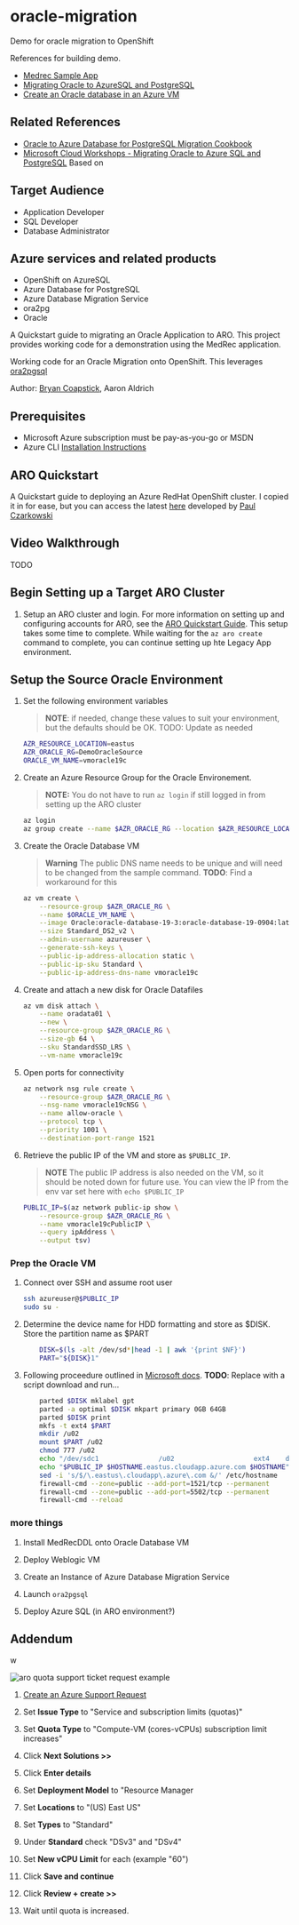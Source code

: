 # oracle-migration
Demo for oracle migration to OpenShift

References for building demo.

- [Medrec Sample App](https://github.com/vijaykumaryenne/medrec-sampleui-app)
- [Migrating Oracle to AzureSQL and PostgreSQL](https://github.com/Microsoft/MCW-Migrating-Oracle-to-Azure-SQL-and-PostgreSQL)
- [Create an Oracle database in an Azure VM](https://docs.microsoft.com/en-us/azure/virtual-machines/workloads/oracle/oracle-database-quick-create)

## Related References
- [Oracle to Azure Database for PostgreSQL Migration Cookbook](https://github.com/Microsoft/DataMigrationTeam/blob/master/Whitepapers/Oracle%20to%20Azure%20PostgreSQL%20Migration%20Cookbook.pdf)
- [Microsoft Cloud Workshops - Migrating Oracle to Azure SQL and PostgreSQL](https://github.com/microsoft/MCW-Migrating-Oracle-to-Azure-SQL-and-PostgreSQL/blob/master/Hands-on%20lab/Before%20the%20HOL%20-%20Migrating%20Oracle%20to%20Azure%20SQL%20and%20PostgreSQL.md)
Based on

## Target Audience
- Application Developer
- SQL Developer
- Database Administrator

## Azure services and related products
- OpenShift on AzureSQL
- Azure Database for PostgreSQL
- Azure Database Migration Service
- ora2pg
- Oracle

A Quickstart guide to migrating an Oracle Application to ARO.  This project provides working code for a demonstration using the MedRec application.

Working code for an Oracle Migration onto OpenShift.  This leverages [ora2pgsql](https://ora2pg.darold.net/)

Author: [Bryan Coapstick](https://twitter.com/bcoapstick), Aaron Aldrich

## Prerequisites

- Microsoft Azure subscription must be pay-as-you-go or MSDN
- Azure CLI [Installation Instructions](https://docs.microsoft.com/en-us/cli/azure/install-azure-cli)

## ARO Quickstart

A Quickstart guide to deploying an Azure RedHat OpenShift cluster.  I copied it in for ease, but you can access the latest [here](https://mobb.ninja/docs/quickstart-aro.html) developed by [Paul Czarkowski](https://twitter.com/pczarkowski)

## Video Walkthrough

TODO

## Begin Setting up a Target ARO Cluster

1. Setup an ARO cluster and login. For more information on setting up and configuring accounts for ARO, see the [ARO Quickstart Guide](https://mobb.ninja/docs/quickstart-aro.html). This setup takes some time to complete. While waiting for the `az aro create` command to complete, you can continue setting up hte Legacy App environment.

## Setup the Source Oracle Environment

1.  Set the following environment variables
    > **NOTE**: if needed, change these values to suit your environment, but the defaults should be OK. TODO: Update as needed

    ```bash
    AZR_RESOURCE_LOCATION=eastus
    AZR_ORACLE_RG=DemoOracleSource
    ORACLE_VM_NAME=vmoracle19c
    ```

1. Create an Azure Resource Group for the Oracle Environement. 
    > **NOTE:** You do not have to run `az login` if still logged in from setting up the ARO cluster

    ```bash
    az login
    az group create --name $AZR_ORACLE_RG --location $AZR_RESOURCE_LOCATION
    ```

1. Create the Oracle Database VM

    > **Warning** The public DNS name needs to be unique and will need to be changed from the sample command. 
    > **TODO**: Find a workaround for this

    ```bash
    az vm create \
        --resource-group $AZR_ORACLE_RG \
        --name $ORACLE_VM_NAME \
        --image Oracle:oracle-database-19-3:oracle-database-19-0904:latest \
        --size Standard_DS2_v2 \
        --admin-username azureuser \
        --generate-ssh-keys \
        --public-ip-address-allocation static \
        --public-ip-sku Standard \
        --public-ip-address-dns-name vmoracle19c
    ```

1. Create and attach a new disk for Oracle Datafiles

    ```bash
    az vm disk attach \
        --name oradata01 \
        --new \
        --resource-group $AZR_ORACLE_RG \
        --size-gb 64 \
        --sku StandardSSD_LRS \
        --vm-name vmoracle19c
    ```

1. Open ports for connectivity

    ```bash
    az network nsg rule create \
        --resource-group $AZR_ORACLE_RG \
        --nsg-name vmoracle19cNSG \
        --name allow-oracle \
        --protocol tcp \
        --priority 1001 \
        --destination-port-range 1521
    ```

1. Retrieve the public IP of the VM and store as `$PUBLIC_IP`. 
    > **NOTE** The public IP address is also needed on the VM, so it should be noted down for future use. You can view the IP from the env var set here with `echo $PUBLIC_IP`

    ```bash
    PUBLIC_IP=$(az network public-ip show \
        --resource-group $AZR_ORACLE_RG \
        --name vmoracle19cPublicIP \
        --query ipAddress \
        --output tsv)
    ```

### Prep the Oracle VM

1. Connect over SSH and assume root user

    ```bash
    ssh azureuser@$PUBLIC_IP
    sudo su -
    ```

1. Determine the device name for HDD formatting and store as $DISK. Store the partition name as $PART

    ```bash
        DISK=$(ls -alt /dev/sd*|head -1 | awk '{print $NF}')
        PART="${DISK}1"
    ```

1. Following proceedure outlined in [Microsoft docs](https://docs.microsoft.com/en-us/azure/virtual-machines/workloads/oracle/oracle-database-quick-create). **TODO**: Replace with a script download and run...

    ```bash
        parted $DISK mklabel gpt
        parted -a optimal $DISK mkpart primary 0GB 64GB
        parted $DISK print
        mkfs -t ext4 $PART
        mkdir /u02
        mount $PART /u02
        chmod 777 /u02
        echo "/dev/sdc1               /u02                    ext4    defaults        0 0" >> /etc/fstab
        echo "$PUBLIC_IP $HOSTNAME.eastus.cloudapp.azure.com $HOSTNAME" >> /etc/hosts
        sed -i 's/$/\.eastus\.cloudapp\.azure\.com &/' /etc/hostname
        firewall-cmd --zone=public --add-port=1521/tcp --permanent
        firewall-cmd --zone=public --add-port=5502/tcp --permanent
        firewall-cmd --reload
    ```

### more things

1. Install MedRecDDL onto Oracle Database VM

1. Deploy Weblogic VM

1. Create an Instance of Azure Database Migration Service

1. Launch `ora2pgsql` 

1. Deploy Azure SQL (in ARO environment?)

## Addendum

w

![aro quota support ticket request example](./images/aro-quota.png)

1. [Create an Azure Support Request](https://portal.azure.com/#blade/Microsoft_Azure_Support/HelpAndSupportBlade/newsupportrequest)

1. Set **Issue Type** to "Service and subscription limits (quotas)"

1. Set **Quota Type** to "Compute-VM (cores-vCPUs) subscription limit increases"

1. Click **Next Solutions >>**

1. Click **Enter details**

1. Set **Deployment Model** to "Resource Manager

1. Set **Locations** to "(US) East US"

1. Set **Types** to "Standard"

1. Under **Standard** check "DSv3" and "DSv4"

1. Set **New vCPU Limit** for each (example "60")

1. Click **Save and continue**

1. Click **Review + create >>**

1. Wait until quota is increased.
